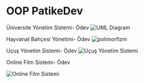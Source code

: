 # OOP PatikeDev
Üniversite Yönetim Sistemi- Ödev
![UML Diagram](https://user-images.githubusercontent.com/37750540/147853956-109a8c97-95db-4050-a73d-9825cd27116f.jpg)

Hayvanat Bahçesi Yönetimi- Ödev
![polimorfizm](https://user-images.githubusercontent.com/37750540/147859354-272ca6dc-e4c8-4040-af83-d267bfc0cd9c.jpg)

Uçuş Yönetim Sistemi- Ödev
![Uçuş Yönetim Sistemi](https://user-images.githubusercontent.com/37750540/147870576-26634247-e061-48d6-a68f-7cf9876251fe.png)

Online Film Sistemi- Ödev

![Online Film Sistemi](https://user-images.githubusercontent.com/37750540/147871034-74e6a075-5f4f-473d-b867-60823c42764a.png)

